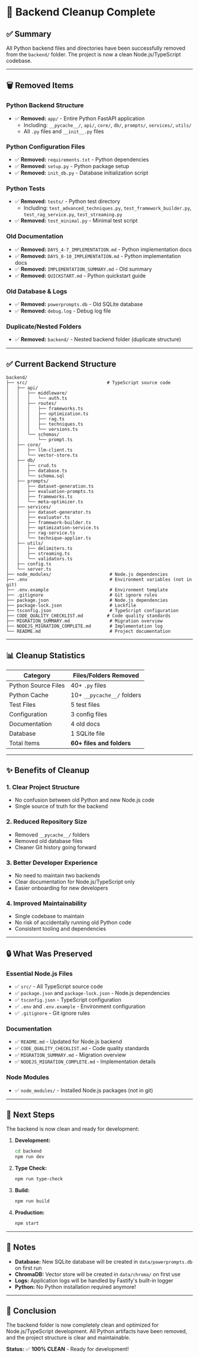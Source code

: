 # 🧹 Backend Cleanup Complete

## ✅ Summary

All Python backend files and directories have been successfully removed from the `backend/` folder. The project is now a clean Node.js/TypeScript codebase.

---

## 🗑️ Removed Items

### Python Backend Structure
- ✅ **Removed:** `app/` - Entire Python FastAPI application
  - Including: `__pycache__/`, `api/`, `core/`, `db/`, `prompts/`, `services/`, `utils/`
  - All `.py` files and `__init__.py` files

### Python Configuration Files
- ✅ **Removed:** `requirements.txt` - Python dependencies
- ✅ **Removed:** `setup.py` - Python package setup
- ✅ **Removed:** `init_db.py` - Database initialization script

### Python Tests
- ✅ **Removed:** `tests/` - Python test directory
  - Including: `test_advanced_techniques.py`, `test_framework_builder.py`, `test_rag_service.py`, `test_streaming.py`
- ✅ **Removed:** `test_minimal.py` - Minimal test script

### Old Documentation
- ✅ **Removed:** `DAYS_4-7_IMPLEMENTATION.md` - Python implementation docs
- ✅ **Removed:** `DAYS_8-10_IMPLEMENTATION.md` - Python implementation docs
- ✅ **Removed:** `IMPLEMENTATION_SUMMARY.md` - Old summary
- ✅ **Removed:** `QUICKSTART.md` - Python quickstart guide

### Old Database & Logs
- ✅ **Removed:** `powerprompts.db` - Old SQLite database
- ✅ **Removed:** `debug.log` - Debug log file

### Duplicate/Nested Folders
- ✅ **Removed:** `backend/` - Nested backend folder (duplicate structure)

---

## ✅ Current Backend Structure

```
backend/
├── src/                              # TypeScript source code
│   ├── api/
│   │   ├── middleware/
│   │   │   └── auth.ts
│   │   ├── routes/
│   │   │   ├── frameworks.ts
│   │   │   ├── optimization.ts
│   │   │   ├── rag.ts
│   │   │   ├── techniques.ts
│   │   │   └── versions.ts
│   │   └── schemas/
│   │       └── prompt.ts
│   ├── core/
│   │   ├── llm-client.ts
│   │   └── vector-store.ts
│   ├── db/
│   │   ├── crud.ts
│   │   ├── database.ts
│   │   └── schema.sql
│   ├── prompts/
│   │   ├── dataset-generation.ts
│   │   ├── evaluation-prompts.ts
│   │   ├── frameworks.ts
│   │   └── meta-optimizer.ts
│   ├── services/
│   │   ├── dataset-generator.ts
│   │   ├── evaluator.ts
│   │   ├── framework-builder.ts
│   │   ├── optimization-service.ts
│   │   ├── rag-service.ts
│   │   └── technique-applier.ts
│   ├── utils/
│   │   ├── delimiters.ts
│   │   ├── streaming.ts
│   │   └── validators.ts
│   ├── config.ts
│   └── server.ts
├── node_modules/                      # Node.js dependencies
├── .env                               # Environment variables (not in git)
├── .env.example                       # Environment template
├── .gitignore                         # Git ignore rules
├── package.json                       # Node.js dependencies
├── package-lock.json                  # Lockfile
├── tsconfig.json                      # TypeScript configuration
├── CODE_QUALITY_CHECKLIST.md         # Code quality standards
├── MIGRATION_SUMMARY.md               # Migration overview
├── NODEJS_MIGRATION_COMPLETE.md       # Implementation log
└── README.md                          # Project documentation
```

---

## 📊 Cleanup Statistics

| Category | Files/Folders Removed |
|----------|----------------------|
| Python Source Files | 40+ `.py` files |
| Python Cache | 10+ `__pycache__/` folders |
| Test Files | 5 test files |
| Configuration | 3 config files |
| Documentation | 4 old docs |
| Database | 1 SQLite file |
| Total Items | **60+ files and folders** |

---

## ✨ Benefits of Cleanup

### 1. **Clear Project Structure**
- No confusion between old Python and new Node.js code
- Single source of truth for the backend

### 2. **Reduced Repository Size**
- Removed `__pycache__/` folders
- Removed old database files
- Cleaner Git history going forward

### 3. **Better Developer Experience**
- No need to maintain two backends
- Clear documentation for Node.js/TypeScript only
- Easier onboarding for new developers

### 4. **Improved Maintainability**
- Single codebase to maintain
- No risk of accidentally running old Python code
- Consistent tooling and dependencies

---

## 🔒 What Was Preserved

### Essential Node.js Files
- ✅ `src/` - All TypeScript source code
- ✅ `package.json` and `package-lock.json` - Node.js dependencies
- ✅ `tsconfig.json` - TypeScript configuration
- ✅ `.env` and `.env.example` - Environment configuration
- ✅ `.gitignore` - Git ignore rules

### Documentation
- ✅ `README.md` - Updated for Node.js backend
- ✅ `CODE_QUALITY_CHECKLIST.md` - Code quality standards
- ✅ `MIGRATION_SUMMARY.md` - Migration overview
- ✅ `NODEJS_MIGRATION_COMPLETE.md` - Implementation details

### Node Modules
- ✅ `node_modules/` - Installed Node.js packages (not in git)

---

## 🎯 Next Steps

The backend is now clean and ready for development:

1. **Development:**
   ```bash
   cd backend
   npm run dev
   ```

2. **Type Check:**
   ```bash
   npm run type-check
   ```

3. **Build:**
   ```bash
   npm run build
   ```

4. **Production:**
   ```bash
   npm start
   ```

---

## 📝 Notes

- **Database:** New SQLite database will be created in `data/powerprompts.db` on first run
- **ChromaDB:** Vector store will be created in `data/chroma/` on first use
- **Logs:** Application logs will be handled by Fastify's built-in logger
- **Python:** No Python installation required anymore!

---

## 🎉 Conclusion

The backend folder is now completely clean and optimized for Node.js/TypeScript development. All Python artifacts have been removed, and the project structure is clear and maintainable.

**Status:** ✅ **100% CLEAN** - Ready for development!

